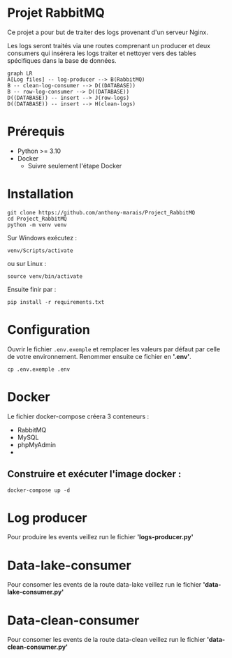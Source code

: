 
# Projet RabbitMQ

Ce projet  a  pour but de traiter des logs provenant d'un serveur  Nginx.

Les logs seront  traités  via une  routes  comprenant un  producer  et deux  consumers  qui  insérera  les logs traiter et nettoyer vers des tables  spécifiques  dans la base de données.

```mermaid
graph LR
A[Log files] -- log-producer --> B(RabbitMQ)
B -- clean-log-consumer --> D((DATABASE))
B -- row-log-consumer --> D((DATABASE))
D((DATABASE)) -- insert --> J(row-logs)
D((DATABASE)) -- insert --> H(clean-logs)
```

# Prérequis

* Python >= 3.10
* Docker
  * Suivre seulement l'étape Docker

# Installation

```console
git clone https://github.com/anthony-marais/Project_RabbitMQ
cd Project_RabbitMQ
python -m venv venv
```

Sur Windows exécutez :

```console
venv/Scripts/activate
```

ou sur Linux :

```console
source venv/bin/activate
```

Ensuite finir par :

```console
pip install -r requirements.txt
```

# Configuration

Ouvrir le fichier `.env.exemple` et remplacer les valeurs par défaut par celle de votre environnement. Renommer ensuite ce fichier en **'.env'**.

```console
cp .env.exemple .env
```

# Docker

Le fichier docker-compose créera 3 conteneurs :

- RabbitMQ
- MySQL
- phpMyAdmin
- 

## Construire et exécuter l'image docker :

```console
docker-compose up -d
```

# Log producer

Pour produire les events veillez run le fichier **'logs-producer.py'**

# Data-lake-consumer

Pour consomer les events de la route data-lake veillez run le fichier **'data-lake-consumer.py'**

# Data-clean-consumer

Pour consomer les events de la route data-clean veillez run le fichier **'data-clean-consumer.py'**
